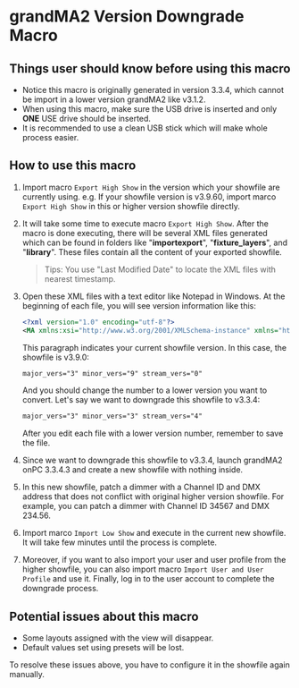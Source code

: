# grandMA2 Version Downgrade Macro

## Things user should know before using this macro

- Notice this macro is originally generated in version 3.3.4, which cannot be import in a lower version grandMA2 like v3.1.2.
- When using this macro, make sure the USB drive is inserted and only **ONE** USE drive should be inserted.
- It is recommended to use a clean USB stick which will make whole process easier.

## How to use this macro

1. Import macro `Export High Show` in the version which your showfile are currently using. e.g. If your showfile version is v3.9.60, import marco `Export High Show` in this or higher version showfile directly.
2. It will take some time to execute macro `Export High Show`. After the macro is done executing, there will be several XML files generated which can be found in folders like "**importexport**", "**fixture_layers**", and "**library**". These files contain all the content of your exported showfile.
   > Tips: You use "Last Modified Date" to locate the XML files with nearest timestamp.
3. Open these XML files with a text editor like Notepad in Windows. At the beginning of each file, you will see version information like this:

   ```xml
   <?xml version="1.0" encoding="utf-8"?>
   <MA xmlns:xsi="http://www.w3.org/2001/XMLSchema-instance" xmlns="http://schemas.malighting.de/grandma2/xml/MA" xsi:schemaLocation="http://schemas.malighting.de/grandma2/xml/MA http://schemas.malighting.de/grandma2/xml/3.9.60/MA.xsd" major_vers="3" minor_vers="9" stream_vers="0">
   ```

   This paragraph indicates your current showfile version. In this case, the showfile is v3.9.0:

   ```xml
   major_vers="3" minor_vers="9" stream_vers="0"
   ```

   And you should change the number to a lower version you want to convert. Let's say we want to downgrade this showfile to v3.3.4:

   ```xml
   major_vers="3" minor_vers="3" stream_vers="4"
   ```

   After you edit each file with a lower version number, remember to save the file.

4. Since we want to downgrade this showfile to v3.3.4, launch grandMA2 onPC 3.3.4.3 and create a new showfile with nothing inside.
5. In this new showfile, patch a dimmer with a Channel ID and DMX address that does not conflict with original higher version showfile. For example, you can patch a dimmer with Channel ID 34567 and DMX 234.56.
6. Import marco `Import Low Show` and execute in the current new showfile. It will take few minutes until the process is complete.
7. Moreover, if you want to also import your user and user profile from the higher showfile, you can also import macro `Import User and User Profile` and use it. Finally, log in to the user account to complete the downgrade process.

## Potential issues about this macro

- Some layouts assigned with the view will disappear.
- Default values set using presets will be lost.

To resolve these issues above, you have to configure it in the showfile again manually.
